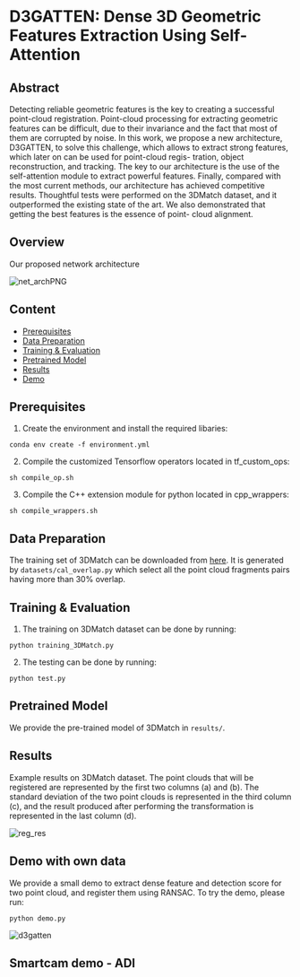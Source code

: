 # D3GATTEN: Dense 3D Geometric Features Extraction Using Self-Attention

## Abstract
Detecting reliable geometric features is the key to creating a successful point-cloud registration. Point-cloud processing for extracting geometric features can be difficult, due to their invariance and the fact that most of them are corrupted by noise. In this work, we propose a new architecture, D3GATTEN, to solve this challenge, which allows to extract strong features, which later on can be used for point-cloud regis- tration, object reconstruction, and tracking. The key to our architecture is the use of the self-attention module to extract powerful features. Finally, compared with the most current methods, our architecture has achieved competitive results. Thoughtful tests were performed on the 3DMatch dataset, and it outperformed the existing state of the art. We  also demonstrated that getting the best features is the essence of point- cloud alignment.

## Overview
Our proposed network architecture

![net_archPNG](https://user-images.githubusercontent.com/22835687/169006113-ab8abe44-aee2-4cd3-ab24-d81cbad6e23c.PNG)

## Content
- [Prerequisites](#prerequisites)
- [Data Preparation](#data-preparation)
- [Training & Evaluation](#training&evaluation)
- [Pretrained Model](#pretrainedmodel)
- [Results](#results)
- [Demo](#demo)

## Prerequisites
1.  Create the environment and install the required libaries:
```
conda env create -f environment.yml
```
2. Compile the customized Tensorflow operators located in tf_custom_ops:
```
sh compile_op.sh
```
3. Compile the C++ extension module for python located in cpp_wrappers:
```
sh compile_wrappers.sh
```
## Data Preparation
The training set of 3DMatch can be downloaded from [here](https://mega.nz/file/fLBVXDqS#szY7USScX7T6wC0nZYNsnFDVJymcxECyzrRjFedrloU). It is generated by ```datasets/cal_overlap.py``` which select all the point cloud fragments pairs having more than 30% overlap.

## Training & Evaluation
1. The training on 3DMatch dataset can be done by running: 
```
python training_3DMatch.py
```
2. The testing can be done by running:
```
python test.py
```
## Pretrained Model
We provide the pre-trained model of 3DMatch in ```results/```.

## Results 
Example results on 3DMatch dataset. The point clouds that will be registered are represented by the first two columns (a) and (b). The standard deviation of the two point clouds is represented in the third column (c), and the result produced after performing the transformation is represented in the last column (d).

![reg_res](https://user-images.githubusercontent.com/22835687/169007947-fd57d63a-3737-4bb3-b8ee-8d3ca5be3bb4.PNG)


## Demo with own data
We provide a small demo to extract dense feature and detection score for two point cloud, and register them using RANSAC. To try the demo, please run:
```
python demo.py
```
![d3gatten](https://user-images.githubusercontent.com/22835687/169040368-dd1ad3b4-001c-49ec-97c3-f6d34eee06cc.gif)

## Smartcam demo - ADI



